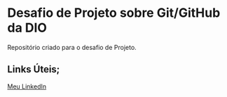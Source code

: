 # Desafio de Projeto sobre Git/GitHub da DIO
Repositório criado para o desafio de Projeto.

## Links Úteis;

[Meu LinkedIn](https://www.linkedin.com/in/m1gueloliveira/)
